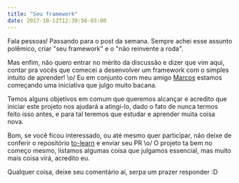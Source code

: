 ```yaml
---
title: "Seu framework"
date: 2017-10-12T12:39:56-03:00
---
```


Fala pessoas! Passando para o post da semana. Sempre achei esse assunto polêmico,
criar "seu framework" e o "não reinvente a roda".

Mas enfim, não quero entrar no mérito da discussão e dizer que vim aqui, contar pra vocês
que comecei a desenvolver um framework com o simples intuito de aprender! \o/ Eu em conjunto
com meu amigo [Marcos](http://vmarcosp.com.br/) estamos começando uma iniciativa
que julgo muito bacana.

Temos alguns objetivos em comum que queremos alcançar e acredito que iniciar este projeto
nos ajudará a atingi-lo, dado o fato de nunca termos feito isso antes, e para tal teremos
que estudar e aprender muita coisa nova.

Bom, se você ficou interessado, ou até mesmo quer participar, não deixe de conferir o
repositório [to-learn](https://goo.gl/7jjw4C) e enviar seu PR \o/ O projeto ta bem no começo mesmo,
listamos algumas coisa que julgamos essencial, mas muito mais coisa virá, acredito eu.

Qualquer coisa, deixe seu comentário aí, serpa um prazer responder :D